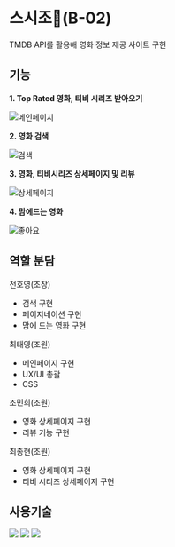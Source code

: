 # 스시조🍣(B-02)

TMDB API를 활용해 영화 정보 제공 사이트 구현

## 기능

**1. Top Rated 영화, 티비 시리즈 받아오기**

![메인페이지](https://github.com/poeroff/SUSI/assets/78394999/25979907-01af-4848-8ce7-393cf20e380c)

**2. 영화 검색**

![검색](https://github.com/poeroff/SUSI/assets/78394999/a196e8c6-5aa8-4350-b223-c5091685c000)

**3. 영화, 티비시리즈 상세페이지 및 리뷰**

![상세페이지](https://github.com/poeroff/SUSI/assets/78394999/a4a7d98c-d8e1-4c78-8904-b0732a978cfb)

**4. 맘에드는 영화**

![좋아요](https://github.com/poeroff/SUSI/assets/78394999/774e5ec1-1be2-4811-8b59-46fd165b1d47)

## 역할 분담

전호영(조장)

- 검색 구현
- 페이지네이션 구현
- 맘에 드는 영화 구현

최태영(조원)

- 메인페이지 구현
- UX/UI 총괄
- CSS

조민희(조원)

- 영화 상세페이지 구현
- 리뷰 기능 구현

최종현(조원)

- 영화 상세페이지 구현
- 티비 시리즈 상세페이지 구현

## 사용기술

<img src="https://img.shields.io/badge/html5-E34F26?style=for-the-badge&logo=html5&logoColor=white">
<img src="https://img.shields.io/badge/css3-1572B6?style=for-the-badge&logo=css3&logoColor=white">
<img src="https://img.shields.io/badge/javascript-F7DF1E?style=for-the-badge&logo=javascript&logoColor=white">
